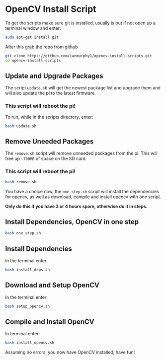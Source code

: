 # OpenCV Install Script
To get the scripts make sure git is installed, usually is but if not open up a terminal window and enter: 

```bash 
sudo apt-get install git
```

After this grab the repo from github

```bash
git clone https://github.com/ianmurphy1/opencv-install-scripts.git
cd opencv-install-scripts
```

## Update and Upgrade Packages
The script `update.sh` will get the newest package list and upgrade them and will also update the pi to the latest firmware. 
### This script will reboot the pi! 
To run, while in the scripts directory, enter: 
```bash
bash update.sh
```

## Remove Uneeded Packages
The `remove.sh` script will remove unneeded packages from the pi. This will free up `~700MB` of space on the SD card. 
### This script will reboot the pi! 
```bash
bash remove.sh
```

You have a choice now, the `one_step.sh` script will install the dependencies for opencv, as well as download, compile and install opencv with one script.

**Only do this if you have 3 or 4 hours spare, otherwise do it in steps.**

## Install Dependencies, OpenCV in one step
```bash
bash one_step.sh
```


## Install Dependencies
In the terminal enter:
```bash
bash install_deps.sh
```

## Download and Setup OpenCV
In the terminal enter:
```bash
bash setup_opencv.sh
```

## Compile and Install OpenCV
In terminal enter:
```bash
bash install_opencv.sh
```

Assuming no errors, you now have OpenCV installed, have fun!
